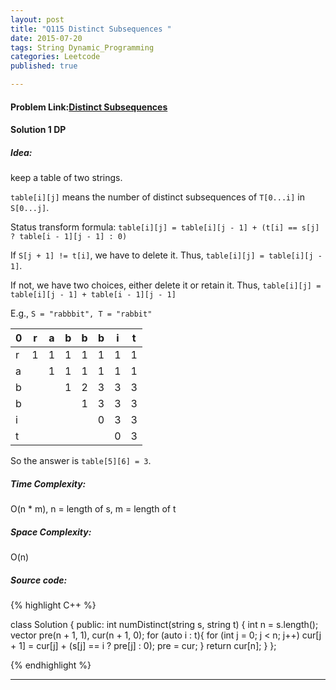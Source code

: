 ```yaml
---
layout: post
title: "Q115 Distinct Subsequences "
date: 2015-07-20
tags: String Dynamic_Programming
categories: Leetcode
published: true

---
```

#### Problem Link:[Distinct Subsequences ](https://leetcode.com/problems/distinct-subsequences/) 

#### Solution 1 DP

##### Idea:

keep a table of two strings. 

`table[i][j]` means the number of distinct subsequences of `T[0...i]` in `S[0...j]`.  

Status transform formula: `table[i][j] = table[i][j - 1] + (t[i] == s[j] ? table[i - 1][j - 1] : 0)`

If `S[j + 1] != t[i]`, we have to delete it. Thus, `table[i][j] = table[i][j - 1]`.

If not, we have two choices, either delete it or retain it. Thus, `table[i][j] = table[i][j - 1] + table[i - 1][j - 1]`


E.g., `S = "rabbbit", T = "rabbit"`     



 0  |  r  |  a  |  b  |  b  |  b  |  i  |  t       
--- | --- | --- | --- | --- | --- | --- | ---      
 r  |  1  |  1  |  1  |  1  |  1  |  1  |  1        
 a  |     |  1  |  1  |  1  |  1  |  1  |  1       
 b  |     |     |  1  |  2  |  3  |  3  |  3       
 b  |     |     |     |  1  |  3  |  3  |  3        
 i  |     |     |     |     |  0  |  3  |  3      
 t  |     |     |     |     |     |  0  |  3       

So the answer is `table[5][6] = 3`.
   
##### Time Complexity:

O(n * m), n = length of s, m = length of t

##### Space Complexity:

O(n)

##### Source code:
{% highlight C++ %}

class Solution {
public:
    int numDistinct(string s, string t) {
        int n = s.length();
        vector<int> pre(n + 1, 1), cur(n + 1, 0);
        for (auto i : t){
            for (int j = 0; j < n; j++)
                cur[j + 1] = cur[j] + (s[j] == i ? pre[j] : 0);
            pre = cur;
        }
        return cur[n];
    }
};

{% endhighlight %}

---



